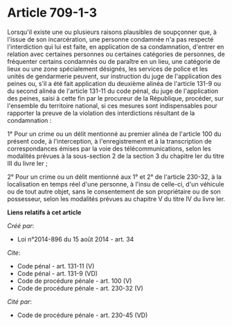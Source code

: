 # Article 709-1-3

Lorsqu'il existe une ou plusieurs raisons plausibles de soupçonner que, à l'issue de son incarcération, une personne
condamnée n'a pas respecté l'interdiction qui lui est faite, en application de sa condamnation, d'entrer en relation avec
certaines personnes ou certaines catégories de personnes, de fréquenter certains condamnés ou de paraître en un lieu, une
catégorie de lieux ou une zone spécialement désignés, les services de police et les unités de gendarmerie peuvent, sur
instruction du juge de l'application des peines ou, s'il a été fait application du deuxième alinéa de l'article 131-9 ou du
second alinéa de l'article 131-11 du code pénal, du juge de l'application des peines, saisi à cette fin par le procureur de
la République, procéder, sur l'ensemble du territoire national, si ces mesures sont indispensables pour rapporter la preuve
de la violation des interdictions résultant de la condamnation : 

1° Pour un crime ou un délit mentionné au premier alinéa de l'article 100 du présent code, à l'interception, à
l'enregistrement et à la transcription de correspondances émises par la voie des télécommunications, selon les modalités
prévues à la sous-section 2 de la section 3 du chapitre Ier du titre III du livre Ier ; 

2° Pour un crime ou un délit mentionné aux 1° et 2° de l'article 230-32, à la localisation en temps réel d'une personne, à
l'insu de celle-ci, d'un véhicule ou de tout autre objet, sans le consentement de son propriétaire ou de son possesseur,
selon les modalités prévues au chapitre V du titre IV du livre Ier.

**Liens relatifs à cet article**

_Créé par_:

  - Loi n°2014-896 du 15 août 2014 - art. 34

_Cite_:

  - Code pénal - art. 131-11 (V)
  - Code pénal - art. 131-9 (VD)
  - Code de procédure pénale - art. 100 (V)
  - Code de procédure pénale - art. 230-32 (V)

_Cité par_:

  - Code de procédure pénale - art. 230-45 (VD)
